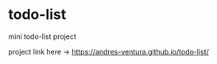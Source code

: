 # todo-list
mini todo-list project

project link here -> https://andres-ventura.github.io/todo-list/
